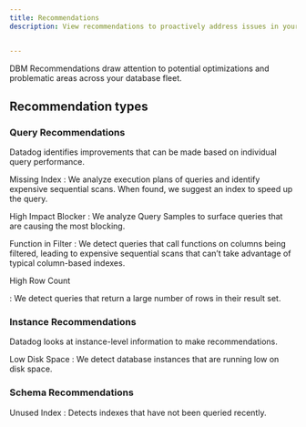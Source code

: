 ```yaml
---
title: Recommendations
description: View recommendations to proactively address issues in your system


---
```


DBM Recommendations draw attention to potential optimizations and problematic areas across your database fleet.

## Recommendation types

### Query Recommendations

Datadog identifies improvements that can be made based on individual query performance.

Missing Index
: We analyze execution plans of queries and identify expensive sequential scans. When found, we suggest an index to speed up the query.

High Impact Blocker
: We analyze Query Samples to surface queries that are causing the most blocking.

Function in Filter
: We detect queries that call functions on columns being filtered, leading to expensive sequential scans that can’t take advantage of typical column-based indexes.

High Row Count

: We detect queries that return a large number of rows in their result set.

### Instance Recommendations

Datadog looks at instance-level information to make recommendations.

Low Disk Space
: We detect database instances that are running low on disk space.

### Schema Recommendations

Unused Index
: Detects indexes that have not been queried recently.

